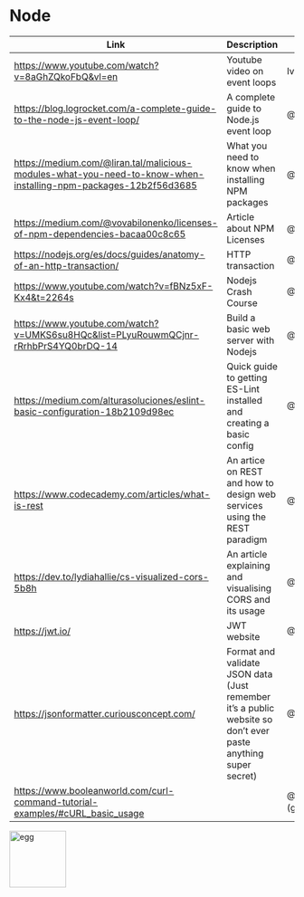# Node

| Link | Description | Added by |
| ---- | ----------- | -------- |
| https://www.youtube.com/watch?v=8aGhZQkoFbQ&vl=en| Youtube video on event loops | Ivo |
| https://blog.logrocket.com/a-complete-guide-to-the-node-js-event-loop/ | A complete guide to Node.js event loop | @[akomiqaia](https://github.com/akomiqaia) |
| https://medium.com/@liran.tal/malicious-modules-what-you-need-to-know-when-installing-npm-packages-12b2f56d3685 | What you need to know when installing NPM packages| @[fairyaksh](https://github.com/fairyaksh)|
| https://medium.com/@vovabilonenko/licenses-of-npm-dependencies-bacaa00c8c65| Article about NPM Licenses| @[jackherizsmith](https://github.com/jackherizsmith)|
| https://nodejs.org/es/docs/guides/anatomy-of-an-http-transaction/| HTTP transaction| @[RihardsJ](https://github.com/RihardsJ)|
| https://www.youtube.com/watch?v=fBNz5xF-Kx4&t=2264s| Nodejs Crash Course | @[RihardsJ](https://github.com/RihardsJ)|
| https://www.youtube.com/watch?v=UMKS6su8HQc&list=PLyuRouwmQCjnr-rRrhbPrS4YQ0brDQ-14| Build a basic web server with Nodejs | @[jenndroid](https://github.com/jenndroid)|
| https://medium.com/alturasoluciones/eslint-basic-configuration-18b2109d98ec | Quick guide to getting ES-Lint installed and creating a basic config | @[Roger-Heathcote](https://github.com/Roger-Heathcote)|
| https://www.codecademy.com/articles/what-is-rest | An artice on REST and how to design web services using the REST paradigm | @[liz Jegede](https://github.com/Lizzy-j)|
| https://dev.to/lydiahallie/cs-visualized-cors-5b8h | An article explaining and visualising CORS and its usage  | @[Ephie Oyedoh](https://github.com/ephieo)|
|https://jwt.io/ | JWT website | @Kate Beard|
| https://jsonformatter.curiousconcept.com/ | Format and validate JSON data (Just remember it’s a public website so don’t ever paste anything super secret) | @Kate Beard|
| https://www.booleanworld.com/curl-command-tutorial-examples/#cURL_basic_usage |  | @[Vatsal](github.com/VatsKan |

<img src="https://external-content.duckduckgo.com/iu/?u=https%3A%2F%2Ftse4.mm.bing.net%2Fth%3Fid%3DOIP.CkA7WOSmngeAAqGn0syxvAHaJk%26pid%3DApi&f=1" width="100" alt="egg" />